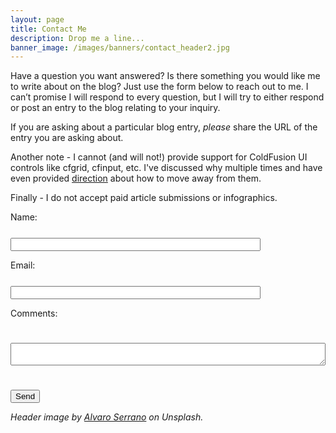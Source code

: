 ```yaml
---
layout: page
title: Contact Me
description: Drop me a line...
banner_image: /images/banners/contact_header2.jpg
---
```


<script>
document.addEventListener('DOMContentLoaded', init, false);
function init() {
	let form = document.querySelector('#contactForm');
	form.addEventListener('submit', sendContact, false);
}

function sendContact(e) {
	e.preventDefault();
	let data = {
		name: document.querySelector('#contact_name').value,
		email: document.querySelector('#email').value,
		comments: document.querySelector('#contact_comments').value
	}

	fetch('/.netlify/functions/sendComments', {
		method:'post',
		body:JSON.stringify(data)
	}).then(res => res.text())
	.then(res => {
		document.location.href = '/thankyou';
	});

}
</script>

Have a question you want answered? Is there something you would like me to write about on the blog? Just use the form below to reach out to me. I can’t promise I will respond to every question, but I will try to either respond or post an entry to the blog relating to your inquiry.

If you are asking about a particular blog entry, *please* share the URL of the entry you are asking about.

Another note - I cannot (and will not!) provide support for ColdFusion UI controls like cfgrid, cfinput, etc. I've discussed why multiple times and have even provided [direction](https://github.com/cfjedimaster/ColdFusion-UI-the-Right-Way) about how to move away from them.

Finally - I do not accept paid article submissions or infographics.

<style>
label {
	display: inline-block;
	width: 200px;
	padding-bottom:25px;
}
input[type=text], input[type=email] {
	width: 400px;
}
input[type=submit] {
	margin-top:25px;
}
textarea {
	width: 100%;
}
</style>
<!--
<form action="https://formspree.io/amevkqex" method="POST" id="contactform">
-->
<form action="" method="POST" id="contactForm">


<label for="contact_name">Name: </label>
<input type="text" name="name" id="contact_name" required><br/>

<label for="email">Email: </label>
<input type="email" name="replyto" id="email" required><br/>

<label for="contact_comments">Comments: </label><br/>
<textarea name="comments" id="contact_comments" required></textarea>

<p>	
<input type="submit" value="Send" id="contactSubmit">
</p>

</form>

<i>Header image by <a href="https://unsplash.com/photos/hjwKMkehBco?utm_source=unsplash&utm_medium=referral&utm_content=creditCopyText">Alvaro Serrano</a> on Unsplash.</i>